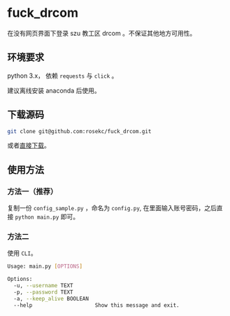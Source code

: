# fuck_drcom

在没有网页界面下登录 szu 教工区 drcom 。不保证其他地方可用性。

## 环境要求

python 3.x， 依赖 `requests` 与 `click` 。

<!-- 
install_winrar.rar ??
```bash
pip install requests click
```
注：如果有 anaconda 环境就直接用就好。在不同机器上 `pip` 与 `python` 可能要改为 `pip3` 和 `python3` 。 -->

建议离线安装 anaconda 后使用。

## 下载源码

```bash
git clone git@github.com:rosekc/fuck_drcom.git
```

或者[直接下载](https://github.com/rosekc/fuck_drcom/archive/master.zip)。

## 使用方法

### 方法一（推荐）

复制一份 `config_sample.py` ，命名为 `config.py`, 在里面输入账号密码，之后直接 `python main.py` 即可。

### 方法二

使用 `CLI`。

```bash
Usage: main.py [OPTIONS]

Options:
  -u, --username TEXT
  -p, --password TEXT
  -a, --keep_alive BOOLEAN
  --help                    Show this message and exit.
```
